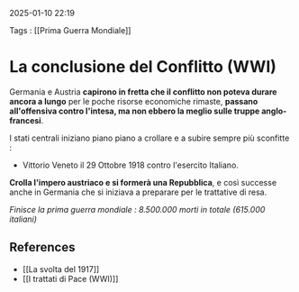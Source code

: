 2025-01-10 22:19

Tags : [[Prima Guerra Mondiale]]

# La conclusione del Conflitto (WWI)

 Germania e Austria **capirono in fretta che il conflitto non poteva durare ancora a lungo** per le poche risorse economiche rimaste, **passano all'offensiva contro l'intesa, ma non ebbero la meglio sulle truppe anglo-francesi**.

I stati centrali iniziano piano piano a crollare e a subire sempre più sconfitte :
- Vittorio Veneto il 29 Ottobre 1918 contro l'esercito Italiano.

**Crolla l'impero austriaco e si formerà una Repubblica**, e così successe anche in Germania che si iniziava a preparare per le trattative di resa.

*Finisce la prima guerra mondiale : 8.500.000 morti in totale (615.000 italiani)*
## References

- [[La svolta del 1917]]
- [[I trattati di Pace (WWI)]]